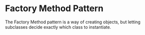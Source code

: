 ﻿# Factory Method Pattern
The Factory Method pattern is a way of creating objects, but letting subclasses
decide exactly which class to instantiate.

